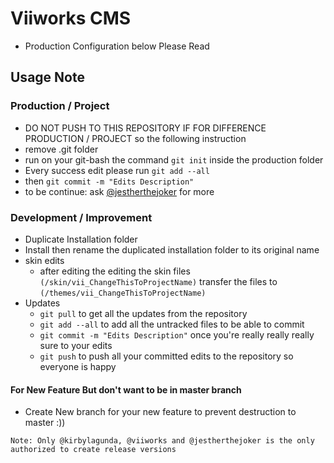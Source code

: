# Viiworks CMS

- Production Configuration below Please Read


## Usage Note
### Production / Project
* DO NOT PUSH TO THIS REPOSITORY IF FOR DIFFERENCE PRODUCTION / PROJECT so the following instruction
* remove .git folder
* run on your git-bash the command `git init` inside the production folder
* Every success edit please run `git add --all`
* then `git commit -m "Edits Description"`
* to be continue: ask [@jestherthejoker](https://github.com/jestherthejoker) for more

### Development / Improvement
* Duplicate Installation folder
* Install then rename the duplicated installation folder to its original name
* skin edits
  * after editing the editing the skin files `(/skin/vii_ChangeThisToProjectName)` transfer the files to `(/themes/vii_ChangeThisToProjectName)`
* Updates
  * `git pull` to get all the updates from the repository
  * `git add --all` to add all the untracked files to be able to commit
  * `git commit -m "Edits Description"` once you're really really really sure to your edits
  * `git push` to push all your committed edits to the repository so everyone is happy

#### For New Feature But don't want to be in master branch
* Create New branch for your new feature to prevent destruction to master :))


`Note: Only @kirbylagunda, @viiworks and @jestherthejoker is the only authorized to create release versions`
